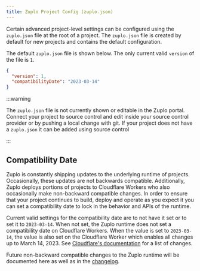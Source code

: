 ```yaml
---
title: Zuplo Project Config (zuplo.json)
---
```


Certain advanced project-level settings can be configured using the `zuplo.json` file at the root of a project. The `zuplo.json` file is created by default for new projects and contains the default configuration.

The default `zuplo.json` file is shown below. The only current valid `version` of the file is `1`.

```json
{
  "version": 1,
  "compatibilityDate": "2023-03-14"
}
```

:::warning

The `zuplo.json` file is not currently shown or editable in the Zuplo portal. Connect your project to source control and edit inside your source control provider or by pushing a local change with git. If your project does not have a `zuplo.json` it can be added using source control

:::

## Compatibility Date

Zuplo is constantly shipping updates to the underlying runtime of projects. Occasionally, these updates are not backwards compatible. Additionally, Zuplo deploys portions of projects to Cloudflare Workers who also occasionally make non-backward compatible changes. In order to ensure that your project continues to build, deploy and operate as you expect it you can set a compatibility date to lock in the behavior and APIs of the runtime.

Current valid settings for the compatibility date are to not have it set or to set it to `2023-03-14`. When not set, the Zuplo runtime does not set a compatibility date on Cloudflare Workers. When the value is set to `2023-03-14`, the value is also set on the Cloudflare Worker which enables all changes up to March 14, 2023. See [Cloudflare's documentation](https://developers.cloudflare.com/workers/platform/compatibility-dates/) for a list of changes.

Future non-backward compatible changes to the Zuplo runtime will be documented here as well as in the [changelog](https://zuplo.com/changelog).
